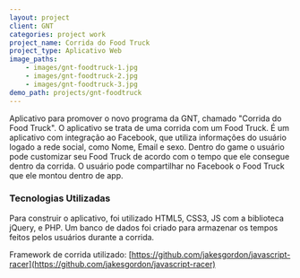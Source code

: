 ```yaml
---
layout: project
client: GNT
categories: project work
project_name: Corrida do Food Truck
project_type: Aplicativo Web
image_paths:
    - images/gnt-foodtruck-1.jpg
    - images/gnt-foodtruck-2.jpg
    - images/gnt-foodtruck-3.jpg
demo_path: projects/gnt-foodtruck
---
```


Aplicativo para promover o novo programa da GNT, chamado "Corrida do Food Truck". O aplicativo se trata de uma corrida com um Food Truck. É um aplicativo com integração ao Facebook, que utiliza informações do usuário logado a rede social, como Nome, Email e sexo. Dentro do game o usuário pode customizar seu Food Truck de acordo com o tempo que ele consegue dentro da corrida. O usuário pode compartilhar no Facebook o Food Truck que ele montou dentro de app.

### Tecnologias Utilizadas
Para construir o aplicativo, foi utilizado HTML5, CSS3, JS com a biblioteca jQuery, e PHP. Um banco de dados foi criado para armazenar os tempos feitos pelos usuários durante a corrida.

Framework de corrida utilizado:
[https://github.com/jakesgordon/javascript-racer](https://github.com/jakesgordon/javascript-racer)